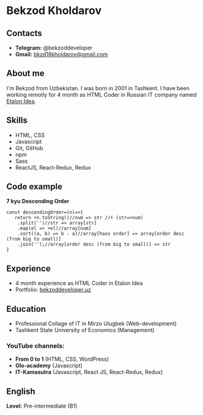 # Bekzod Kholdarov
## Contacts
* **Telegram:** @bekzoddeveloper
* **Gmail:** bkzd18kholdarov@gmail.com
## About me
I'm Bekzod from Uzbekistan. I was born in 2001 in Tashkent. I have been working remotly for 4 month as HTML Coder in Russian IT company named 
[Etalon Idea](адрес "https://etalon-idea.com").
## Skills
* HTML, CSS
* Javascript
* Git, GitHub
* npm
* Sass
* ReactJS, React-Redux, Redux
## Code example
**7 kyu Descending Order**
```
const descendingOrder=(n)=>{
   return +n.toString()//num => str //+ (str=>num)
    .split('')//str => array[str]
    .map(el => +el)//array[num]
    .sort((a, b) => b - a)//array[haos order] => array[order desc (from big to small)]
    .join('');//array[order desc (from big to small)] => str
}
```
## Experience
- 4 month experience as HTML Coder in Etalon Idea
- Portfolio: [bekzoddeveloper.uz](адрес "https://bekzoddeveloper.uz")
## Education
- Professional Collage of IT in Mirzo Ulugbek (Web-development)
- Tashkent State University of Economics (Management)

### YouTube channels:
- **From 0 to 1** (HTML, CSS, WordPress)
- **Glo-academy** (Javascript)
- **IT-Kamasutra** (Javascript, React JS, React-Redux, Redux)
## English
**Level:** Pre-intermediate (B1)
